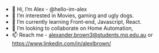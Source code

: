 - 👋 Hi, I’m Alex - @hello-im-alex
- 👀 I’m interested in Movies, gaming and ugly dogs.
- 🌱 I’m currently learning Front-end, Javascript, React.
- 💞️ I’m looking to collaborate on Home Automation, 
- 📫 Reach me - alexander.brown3@students.mq.edu.au or https://www.linkedin.com/in/alexlbrown/

<!---
hello-im-alex/hello-im-alex is a ✨ special ✨ repository because its `README.md` (this file) appears on your GitHub profile.
You can click the Preview link to take a look at your changes.
--->

